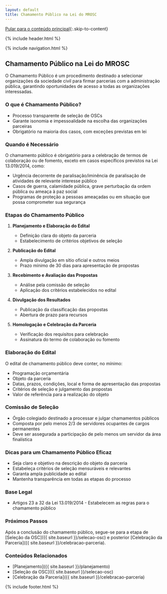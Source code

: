 ```yaml
---
layout: default
title: Chamamento Público na Lei do MROSC
---
```

<script>
document.documentElement.lang = 'pt-BR';
</script>

[Pular para o conteúdo principal](#conteudo-principal){:.skip-to-content}

{% include header.html %}

{% include navigation.html %}

<main id="conteudo-principal" markdown="1">

## Chamamento Público na Lei do MROSC

O Chamamento Público é um procedimento destinado a selecionar organizações da sociedade civil para firmar parcerias com a administração pública, garantindo oportunidades de acesso a todas as organizações interessadas.

### O que é Chamamento Público?

- Processo transparente de seleção de OSCs
- Garante isonomia e impessoalidade na escolha das organizações parceiras
- Obrigatório na maioria dos casos, com exceções previstas em lei

### Quando é Necessário

O chamamento público é obrigatório para a celebração de termos de colaboração ou de fomento, exceto em casos específicos previstos na Lei 13.019/2014, como:

- Urgência decorrente de paralisação/iminência de paralisação de atividades de relevante interesse público
- Casos de guerra, calamidade pública, grave perturbação da ordem pública ou ameaça à paz social
- Programas de proteção a pessoas ameaçadas ou em situação que possa comprometer sua segurança

### Etapas do Chamamento Público

1. **Planejamento e Elaboração do Edital**
   - Definição clara do objeto da parceria
   - Estabelecimento de critérios objetivos de seleção

2. **Publicação do Edital**
   - Ampla divulgação em sítio oficial e outros meios
   - Prazo mínimo de 30 dias para apresentação de propostas

3. **Recebimento e Avaliação das Propostas**
   - Análise pela comissão de seleção
   - Aplicação dos critérios estabelecidos no edital

4. **Divulgação dos Resultados**
   - Publicação da classificação das propostas
   - Abertura de prazo para recursos

5. **Homologação e Celebração da Parceria**
   - Verificação dos requisitos para celebração
   - Assinatura do termo de colaboração ou fomento

### Elaboração do Edital

O edital de chamamento público deve conter, no mínimo:

- Programação orçamentária
- Objeto da parceria
- Datas, prazos, condições, local e forma de apresentação das propostas
- Critérios de seleção e julgamento das propostas
- Valor de referência para a realização do objeto

### Comissão de Seleção

- Órgão colegiado destinado a processar e julgar chamamentos públicos
- Composta por pelo menos 2/3 de servidores ocupantes de cargos permanentes
- Deve ser assegurada a participação de pelo menos um servidor da área finalística

### Dicas para um Chamamento Público Eficaz

- Seja claro e objetivo na descrição do objeto da parceria
- Estabeleça critérios de seleção mensuráveis e relevantes
- Garanta ampla publicidade ao edital
- Mantenha transparência em todas as etapas do processo

### Base Legal
- Artigos 23 a 32 da Lei 13.019/2014 - Estabelecem as regras para o chamamento público

### Próximos Passos
Após a conclusão do chamamento público, segue-se para a etapa de [Seleção da OSC]({{ site.baseurl }}/selecao-osc) e posterior [Celebração da Parceria]({{ site.baseurl }}/celebracao-parceria).

### Conteúdos Relacionados
- [Planejamento]({{ site.baseurl }}/planejamento)
- [Seleção da OSC]({{ site.baseurl }}/selecao-osc)
- [Celebração da Parceria]({{ site.baseurl }}/celebracao-parceria)

</main>

{% include footer.html %}
